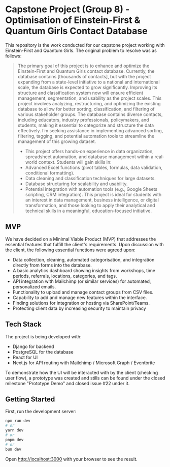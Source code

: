 # Capstone Project (Group 8) - Optimisation of Einstein-First & Quantum Girls Contact Database

This repository is the work conducted for our capstone project working with Einstein-First and Quantum Girls. The original problem to resolve was as follows:
> The primary goal of this project is to enhance and optimize the Einstein-First and Quantum Girls contact database. Currently, the database contains [thousands of contacts], but with the project expanding from a state-level initiative to a national and international scale, the database is expected to grow significantly. Improving its structure and classification system now will ensure efficient management, segmentation, and usability as the project scales.
This project involves analyzing, restructuring, and optimizing the existing database to allow for better sorting, classification, and filtering of various stakeholder groups. The database contains diverse contacts, including educators, industry professionals, policymakers, and students, making it essential to categorize and structure the data effectively.
> I’m seeking assistance in implementing advanced sorting, filtering, tagging, and potential automation tools to streamline the management of this growing dataset.
>- This project offers hands-on experience in data organization, spreadsheet automation, and database management within a real-world context. Students will gain skills in:
>- Advanced Excel functions (pivot tables, formulas, data validation, conditional formatting).
>- Data cleaning and classification techniques for large datasets.
>- Database structuring for scalability and usability.
>- Potential integration with automation tools (e.g., Google Sheets scripting, CRM integration).
> This project is ideal for students with an interest in data management, business intelligence, or digital transformation, and those looking to apply their analytical and technical skills in a meaningful, education-focused initiative.

## MVP

We have decided on a Minimal Viable Product (MVP) that addresses the essential features that fulfill the client's requirements. Upon discussion with the client, the following essential functions were agreed upon:
- Data collection, cleaning, automated categorisation, and integration directly from forms into the database.
- A basic analytics dashboard showing insights from workshops, time periods, referrals, locations, categories, and tags.
- API integration with Mailchimp (or similar services) for automated, personalized emails.
- Functionality to upload and manage contact groups from CSV files.
- Capability to add and manage new features within the interface.
- Finding solutions for integration or hosting via SharePoint/Teams.
- Protecting client data by increasing security to maintain privacy

## Tech Stack

The project is being developed with:
- Django for backend
- PostgreSQL for the database
- React for UI
- Next.js for API routing with Mailchimp / Microsoft Graph / Eventbrite

To demonstrate how the UI will be interacted with by the client (checking user flow), a prototype was created and stills can be found under the closed milestone "Prototype Demo" and closed issue #22 under it.

## Getting Started

First, run the development server:

```bash
npm run dev
# or
yarn dev
# or
pnpm dev
# or
bun dev
```

Open [http://localhost:3000](http://localhost:3000) with your browser to see the result.



